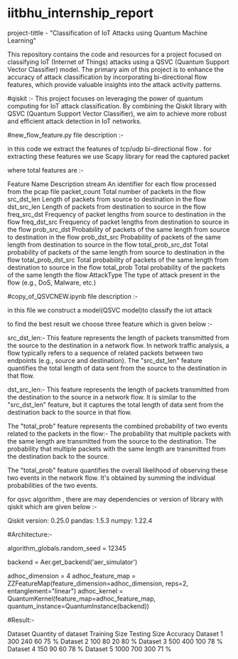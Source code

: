 # iitbhu_internship_report

project-tittle - "Classification of IoT Attacks using Quantum Machine Learning" 

This repository contains the code and resources for a project focused on classifying IoT (Internet of Things) attacks using a QSVC (Quantum Support Vector Classifier) model. 
The primary aim of this project is to enhance the accuracy of attack classification  by incorporating bi-directional flow features, which provide valuable insights into the attack activity patterns.

#qiskit :-
This project focuses on leveraging the power of quantum computing for IoT attack classification. By combining the Qiskit library with QSVC (Quantum Support Vector Classifier), we aim to achieve more robust and efficient attack detection in IoT networks.

#new_flow_feature.py file description :-

in this code we extract the features of tcp/udp bi-directional flow . for extracting these features we use Scapy library for read the captured packet 

where total features are :- 

Feature Name	                     Description
stream           	      An identifier for each flow processed from the pcap file
packet_count	          Total number of packets in the flow
src_dst_len      	      Length of packets from source to destination in the flow
dst_src_len	            Length of packets from destination to source in the flow
freq_src_dst	          Frequency of packet lengths from source to destination in the flow
freq_dst_src	          Frequency of packet lengths from destination to source in the flow
prob_src_dst	          Probability of packets of the same length from source to destination in the flow
prob_dst_src	          Probability of packets of the same length from destination to source in the flow
total_prob_src_dst	    Total probability of packets of the same length from source to destination in the flow
total_prob_dst_src	    Total probability of packets of the same length from destination to source in the flow
total_prob	            Total probability of the packets of the same length the flow
AttackType	            The type of attack present in the flow (e.g., DoS, Malware, etc.)

#copy_of_QSVCNEW.ipynb file description :-

in this file we construct a model(QSVC model)to classify the iot attack

to find the best result we choose three feature which is given below :-

src_dst_len:- This feature represents the length of packets transmitted from the source to the destination in a network flow. In network traffic analysis, a flow typically refers to a sequence of related packets between two endpoints (e.g., source and destination). The "src_dst_len" feature quantifies the total length of data sent from the source to the destination in that flow.

dst_src_len:- This feature represents the length of packets transmitted from the destination to the source in a network flow. It is similar to the "src_dst_len" feature, but it captures the total length of data sent from the destination back to the source in that flow.

The "total_prob" feature represents the combined probability of two events related to the packets in the flow:-
   The probability that multiple packets with the same length are transmitted from the source to the destination.
   The probability that multiple packets with the same length are transmitted from the destination back to the source.

The "total_prob" feature quantifies the overall likelihood of observing these two events in the network flow. It's obtained by summing the individual probabilities of the two events.


for qsvc algorithm , there are may dependencies or version of library with qiskit 
which are given below :-

Qiskit version: 0.25.0
pandas: 1.5.3
numpy: 1.22.4


#Architecture:-

algorithm_globals.random_seed = 12345

backend = Aer.get_backend('aer_simulator')

adhoc_dimension = 4
adhoc_feature_map = ZZFeatureMap(feature_dimension=adhoc_dimension,
reps=2, entanglement="linear")
adhoc_kernel = QuantumKernel(feature_map=adhoc_feature_map,
quantum_instance=QuantumInstance(backend))

#Result:-
  
Dataset	    Quantity of dataset	     Training Size	    Testing Size	     Accuracy
Dataset 1	          300	                 240	              60	             75 %
Dataset 2         	100	                 80	                20	             80 %
Dataset 3	          500	                 400	              100            	 78 %
Dataset 4	          150	                 90	                60	             78 %
Dataset 5	          1000	               700	              300	             71 %






